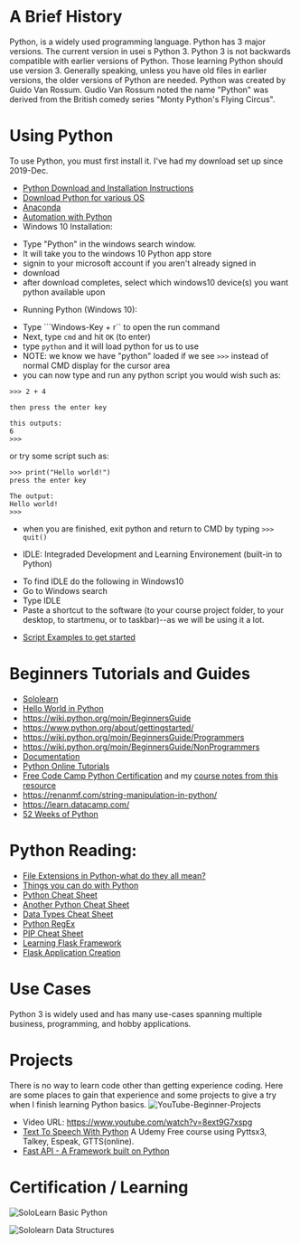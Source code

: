 # A Brief History
Python, is a widely used programming language.  Python has 3 major versions.  The current version in usei s Python 3.  Python 3 is not backwards compatible with earlier versions of Python.  Those learning Python should use version 3.  Generally speaking, unless you have old files in earlier versions, the older versions of Python are needed. Python was created by Guido Van Rossum.  Gudio Van Rossum noted the name "Python" was derived from the British comedy series "Monty Python's Flying Circus".

# Using Python 
To use Python, you must first install it. I've had my download set up since 2019-Dec. 
* [Python Download and Installation Instructions](https://www.python.org/downloads/)<br>
* [Download Python for various OS](https://wiki.python.org/moin/BeginnersGuide/Download)<br>
* [Anaconda](https://www.anaconda.com/products/individual)<br>
* [Automation with Python](https://www.kdnuggets.com/2021/06/5-tasks-automate-python.html)
* Windows 10 Installation: 
 - Type "Python" in the windows search window.  
 - It will take you to the windows 10 Python app store
 - signin to your microsoft account if you aren't already signed in
 - download
 - after download completes, select which windows10 device(s) you want python available upon 
* Running Python (Windows 10): 
- Type ```Windows-Key + r``  to open the run command
- Next, type ```cmd``` and hit ```OK``` (to enter) 
- type ```python``` and it will load python for us to use 
- NOTE: we know we have "python" loaded if we see ```>>>``` instead of normal CMD display for the cursor area
- you can now type and run any python script you would wish such as: 
``` 
>>> 2 + 4

then press the enter key 
 
this outputs:
6
>>>
``` 
or try some script such as: 
```
>>> print("Hello world!")
press the enter key 

The output: 
Hello world!
>>>
```
- when you are finished, exit python and return to CMD by typing 
  ``` >>> quit() ```
* IDLE: Integraded Development and Learning Environement (built-in to Python) 
- To find IDLE do the following in Windows10
- Go to Windows search
- Type IDLE
- Paste a shortcut to the software (to your course project folder, to your desktop, to startmenu, or to taskbar)--as we will be using it a lot. 
* [Script Examples to get started](https://www.freecodecamp.org/news/python-code-examples-sample-script-coding-tutorial-for-beginners/)

# Beginners Tutorials and Guides
* [Sololearn](https://www.sololearn.com)
* [Hello World in Python](https://www.hackinscience.org/exercises/)
* https://wiki.python.org/moin/BeginnersGuide
* https://www.python.org/about/gettingstarted/
* https://wiki.python.org/moin/BeginnersGuide/Programmers 
* https://wiki.python.org/moin/BeginnersGuide/NonProgrammers
* [Documentation](https://docs.python.org/3/)
* [Python Online Tutorials](https://www.python-course.eu/index.php)
* [Free Code Camp Python Certification](https://www.freecodecamp.org/learn) and my [course notes from this resource](https://github.com/EO4wellness/T-I-L/tree/main/python/FreeCode-Camp)
* https://renanmf.com/string-manipulation-in-python/
* https://learn.datacamp.com/
* [52 Weeks of Python](https://courses.davidbombal.com/courses/enrolled/1170936)

# Python Reading: 
* [File Extensions in Python-what do they all mean?](http://dcjtech.info/topic/python-file-extensions/)
* [Things you can do with Python](https://mr-unity-buddy.hashnode.dev/9-amazing-things-to-do-with-python)
* [Python Cheat Sheet](https://betterprogramming.pub/a-python-package-developers-cheat-sheet-3efb9e9454c7)
* [Another Python Cheat Sheet](https://dev.to/ericchapman/my-beloved-python-cheat-sheet-4kpk)
* [Data Types Cheat Sheet](https://codingnuts.tech/python-cheat-sheet-for-beginners)
* [Python RegEx](https://www.kdnuggets.com/2018/04/python-regular-expressions-cheat-sheet.html)
* [PIP Cheat Sheet](https://opensource.com/article/19/11/python-pip-cheat-sheet)
* [Learning Flask Framework](https://dev.to/gajesh/the-complete-flask-beginner-tutorial-124i)
* [Flask Application Creation](https://dzone.com/articles/python-flask-code-generator)

# Use Cases 
Python 3 is widely used and has many use-cases spanning multiple business, programming, and hobby applications. 

# Projects
There is no way to learn code other than getting experience coding.  Here are some places to gain that experience and some projects to give a try when I finish learning Python basics. 
![YouTube-Beginner-Projects](https://github.com/EO4wellness/T-I-L/blob/main/python/Images/Python-beginner-projects.png)
* Video URL: https://www.youtube.com/watch?v=8ext9G7xspg 
* [Text To Speech With Python](https://www.udemy.com/share/101wZYAkMSdF5RRH4=/) A Udemy Free course using Pyttsx3, Talkey, Espeak, GTTS(online). 
* [Fast API - A Framework built on Python](https://fastapi.tiangolo.com/)

# Certification / Learning

![SoloLearn Basic Python](https://www.sololearn.com/certificates/course/en/15619122/1157/landscape/png)

![Sololearn Data Structures](https://github.com/EO4wellness/T-I-L/blob/main/python/SoloLearn/Images/cert-15619122-1159.png)

